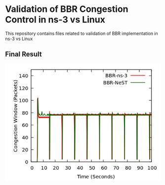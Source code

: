 # Validation of BBR Congestion Control in ns-3 vs Linux

This repository contains files related to validation of BBR implementation in ns-3 vs Linux

## Final Result
![Final graph](https://github.com/mohittahiliani/BBR-Validation/blob/main/Final%20plot/cwnd.png?raw=true)
